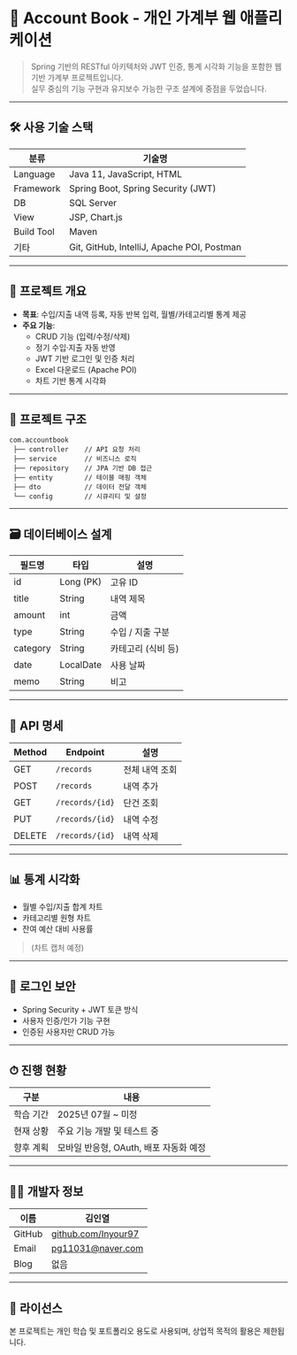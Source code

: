# 📘 Account Book - 개인 가계부 웹 애플리케이션

> Spring 기반의 RESTful 아키텍처와 JWT 인증, 통계 시각화 기능을 포함한 웹 기반 가계부 프로젝트입니다.  
> 실무 중심의 기능 구현과 유지보수 가능한 구조 설계에 중점을 두었습니다.

---

## 🛠 사용 기술 스택

| 분류       | 기술명                                        |
|------------|-----------------------------------------------|
| Language   | Java 11, JavaScript, HTML                     |
| Framework  | Spring Boot, Spring Security (JWT)           |
| DB         | SQL Server                                    |
| View       | JSP, Chart.js                                 |
| Build Tool | Maven                                         |
| 기타       | Git, GitHub, IntelliJ, Apache POI, Postman    |

---

## 📌 프로젝트 개요

- **목표**: 수입/지출 내역 등록, 자동 반복 입력, 월별/카테고리별 통계 제공
- **주요 기능**:
  - CRUD 기능 (입력/수정/삭제)
  - 정기 수입·지출 자동 반영
  - JWT 기반 로그인 및 인증 처리
  - Excel 다운로드 (Apache POI)
  - 차트 기반 통계 시각화

---

## 📁 프로젝트 구조

```
com.accountbook
 ├── controller    // API 요청 처리
 ├── service       // 비즈니스 로직
 ├── repository    // JPA 기반 DB 접근
 ├── entity        // 테이블 매핑 객체
 ├── dto           // 데이터 전달 객체
 └── config        // 시큐리티 및 설정
```

---

## 🗃 데이터베이스 설계

| 필드명   | 타입        | 설명              |
|----------|-------------|-------------------|
| id       | Long (PK)   | 고유 ID           |
| title    | String      | 내역 제목         |
| amount   | int         | 금액              |
| type     | String      | 수입 / 지출 구분 |
| category | String      | 카테고리 (식비 등)|
| date     | LocalDate   | 사용 날짜         |
| memo     | String      | 비고              |

---

## 🔗 API 명세

| Method | Endpoint        | 설명              |
|--------|------------------|-------------------|
| GET    | `/records`       | 전체 내역 조회   |
| POST   | `/records`       | 내역 추가        |
| GET    | `/records/{id}`  | 단건 조회        |
| PUT    | `/records/{id}`  | 내역 수정        |
| DELETE | `/records/{id}`  | 내역 삭제        |

---

## 📊 통계 시각화

- 월별 수입/지출 합계 차트
- 카테고리별 원형 차트
- 잔여 예산 대비 사용률

> (차트 캡처 예정)

---

## 🔐 로그인 보안

- Spring Security + JWT 토큰 방식
- 사용자 인증/인가 기능 구현
- 인증된 사용자만 CRUD 가능

---

## ⏱ 진행 현황

| 구분     | 내용                            |
|----------|---------------------------------|
| 학습 기간 | 2025년 07월 ~ 미정              |
| 현재 상황 | 주요 기능 개발 및 테스트 중     |
| 향후 계획 | 모바일 반응형, OAuth, 배포 자동화 예정 |

---

## 🙋‍♂️ 개발자 정보

| 이름     | 김인열 |
|----------|--------|
| GitHub   | [github.com/Inyour97](https://github.com/Inyour97) |
| Email    | pg11031@naver.com |
| Blog     | 없음 |

---

## 📄 라이선스

본 프로젝트는 개인 학습 및 포트폴리오 용도로 사용되며, 상업적 목적의 활용은 제한됩니다.

